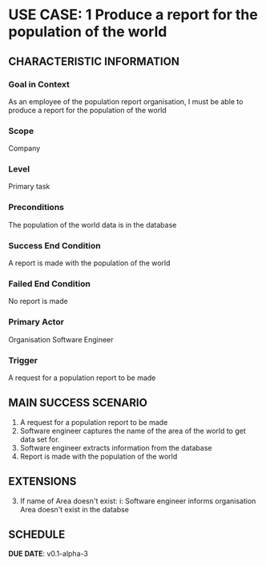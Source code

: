 # USE CASE: 1 Produce a report for the population of the world

## CHARACTERISTIC INFORMATION

### Goal in Context

As an employee of the population report organisation, I must be able to produce a report for the population of the world

### Scope

Company

### Level

Primary task

### Preconditions

The population of the world data is in the database

### Success End Condition

A report is made with the population of the world

### Failed End Condition

No report is made

### Primary Actor

Organisation Software Engineer

### Trigger

A request for a population report to be made

## MAIN SUCCESS SCENARIO

1. A request for a population report to be made
2. Software engineer captures the name of the area of the world to get data set for.
3. Software engineer extracts information from the database
3. Report is made with the population of the world

## EXTENSIONS

3. If name of Area doesn't exist:
        i: Software engineer informs organisation Area doesn't exist in the databse 


## SCHEDULE

**DUE DATE**: v0.1-alpha-3

